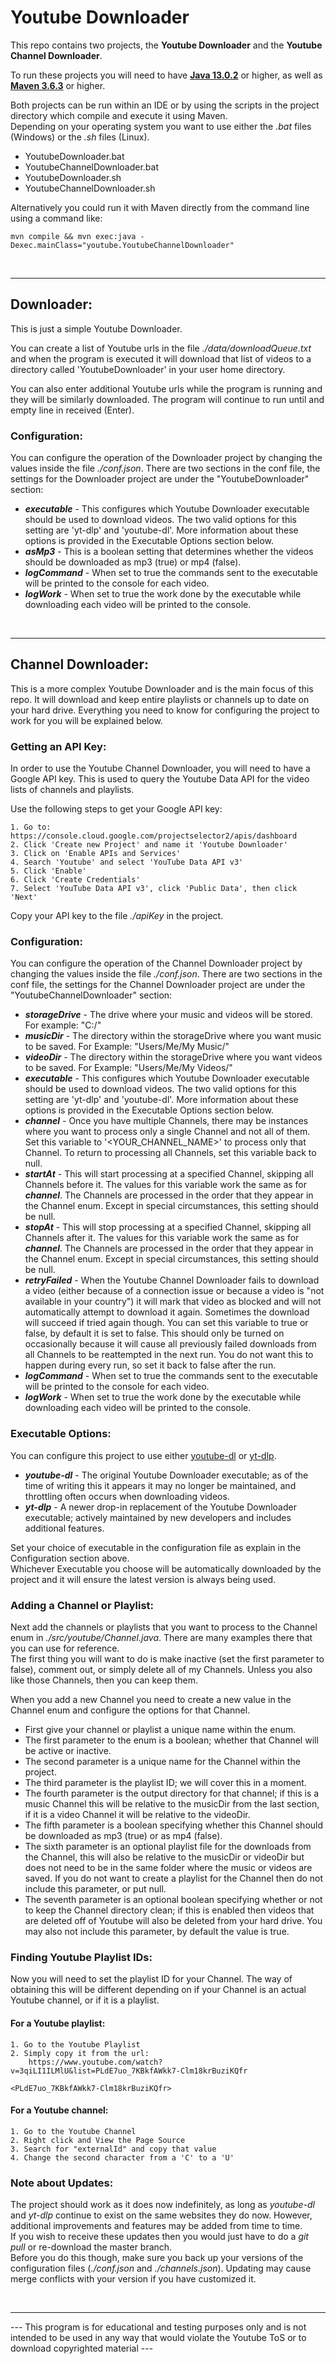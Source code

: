 # Youtube Downloader
This repo contains two projects, the **Youtube Downloader** and the **Youtube Channel Downloader**.

To run these projects you will need to have [**Java 13.0.2**](https://jdk.java.net/archive/) or higher, as well as [**Maven 3.6.3**](https://maven.apache.org/download.cgi) or higher.

Both projects can be run within an IDE or by using the scripts in the project directory which compile and execute it using Maven.
\
Depending on your operating system you want to use either the *.bat* files (Windows) or the *.sh* files (Linux).

* YoutubeDownloader.bat
* YoutubeChannelDownloader.bat
* YoutubeDownloader.sh
* YoutubeChannelDownloader.sh

Alternatively you could run it with Maven directly from the command line using a command like:

    mvn compile && mvn exec:java -Dexec.mainClass="youtube.YoutubeChannelDownloader"

 
***

## Downloader:

This is just a simple Youtube Downloader.

You can create a list of Youtube urls in the file *./data/downloadQueue.txt* and when the program is executed it will download that list of videos to a directory called 'YoutubeDownloader' in your user home directory.

You can also enter additional Youtube urls while the program is running and they will be similarly downloaded. The program will continue to run until and empty line in received (Enter).

### Configuration:

You can configure the operation of the Downloader project by changing the values inside the file *./conf.json*. There are two sections in the conf file, the settings for the Downloader project are under the "YoutubeDownloader" section:

* ***executable*** - This configures which Youtube Downloader executable should be used to download videos. The two valid options for this setting are 'yt-dlp' and 'youtube-dl'. More information about these options is provided in the Executable Options section below.
* ***asMp3*** - This is a boolean setting that determines whether the videos should be downloaded as mp3 (true) or mp4 (false).
* ***logCommand*** - When set to true the commands sent to the executable will be printed to the console for each video.
* ***logWork*** - When set to true the work done by the executable while downloading each video will be printed to the console.

 
***

## Channel Downloader:

This is a more complex Youtube Downloader and is the main focus of this repo. It will download and keep entire playlists or channels up to date on your hard drive. Everything you need to know for configuring the project to work for you will be explained below.

### Getting an API Key:

In order to use the Youtube Channel Downloader, you will need to have a Google API key. This is used to query the Youtube Data API for the video lists of channels and playlists.

Use the following steps to get your Google API key:

    1. Go to: https://console.cloud.google.com/projectselector2/apis/dashboard
    2. Click 'Create new Project' and name it 'Youtube Downloader'
    3. Click on 'Enable APIs and Services'
    4. Search 'Youtube' and select 'YouTube Data API v3'
    5. Click 'Enable'
    6. Click 'Create Credentials'
    7. Select 'YouTube Data API v3', click 'Public Data', then click 'Next'

Copy your API key to the file *./apiKey* in the project.

### Configuration:

You can configure the operation of the Channel Downloader project by changing the values inside the file *./conf.json*. There are two sections in the conf file, the settings for the Channel Downloader project are under the "YoutubeChannelDownloader" section:

* ***storageDrive*** - The drive where your music and videos will be stored. For example: "C:/"
* ***musicDir*** - The directory within the storageDrive where you want music to be saved. For Example: "Users/Me/My Music/"
* ***videoDir*** - The directory within the storageDrive where you want videos to be saved. For Example: "Users/Me/My Videos/"
* ***executable*** - This configures which Youtube Downloader executable should be used to download videos. The two valid options for this setting are 'yt-dlp' and 'youtube-dl'. More information about these options is provided in the Executable Options section below.
* ***channel*** - Once you have multiple Channels, there may be instances where you want to process only a single Channel and not all of them. Set this variable to '<YOUR_CHANNEL_NAME>' to process only that Channel. To return to processing all Channels, set this variable back to null.
* ***startAt*** - This will start processing at a specified Channel, skipping all Channels before it. The values for this variable work the same as for ***channel***. The Channels are processed in the order that they appear in the Channel enum. Except in special circumstances, this setting should be null.
* ***stopAt*** - This will stop processing at a specified Channel, skipping all Channels after it. The values for this variable work the same as for ***channel***. The Channels are processed in the order that they appear in the Channel enum. Except in special circumstances, this setting should be null.
* ***retryFailed*** - When the Youtube Channel Downloader fails to download a video (either because of a connection issue or because a video is "not available in your country") it will mark that video as blocked and will not automatically attempt to download it again. Sometimes the download will succeed if tried again though. You can set this variable to true or false, by default it is set to false. This should only be turned on occasionally because it will cause all previously failed downloads from all Channels to be reattempted in the next run. You do not want this to happen during every run, so set it back to false after the run.
* ***logCommand*** - When set to true the commands sent to the executable will be printed to the console for each video.
* ***logWork*** - When set to true the work done by the executable while downloading each video will be printed to the console.

### Executable Options:

You can configure this project to use either [youtube-dl](https://youtube-dl.org/) or [yt-dlp](https://github.com/yt-dlp/yt-dlp/).

* ***youtube-dl*** - The original Youtube Downloader executable; as of the time of writing this it appears it may no longer be maintained, and throttling often occurs when downloading videos.
* ***yt-dlp*** - A newer drop-in replacement of the Youtube Downloader executable; actively maintained by new developers and includes additional features.

Set your choice of executable in the configuration file as explain in the Configuration section above.
\
Whichever Executable you choose will be automatically downloaded by the project and it will ensure the latest version is always being used.

### Adding a Channel or Playlist:

Next add the channels or playlists that you want to process to the Channel enum in *./src/youtube/Channel.java*. There are many examples there that you can use for reference. 
\
The first thing you will want to do is make inactive (set the first parameter to false), comment out, or simply delete all of my Channels. Unless you also like those Channels, then you can keep them.

When you add a new Channel you need to create a new value in the Channel enum and configure the options for that Channel.

* First give your channel or playlist a unique name within the enum.
* The first parameter to the enum is a boolean; whether that Channel will be active or inactive.
* The second parameter is a unique name for the Channel within the project.
* The third parameter is the playlist ID; we will cover this in a moment.
* The fourth parameter is the output directory for that channel; if this is a music Channel this will be relative to the musicDir from the last section, if it is a video Channel it will be relative to the videoDir.
* The fifth parameter is a boolean specifying whether this Channel should be downloaded as mp3 (true) or as mp4 (false).
* The sixth parameter is an optional playlist file for the downloads from the Channel, this will also be relative to the musicDir or videoDir but does not need to be in the same folder where the music or videos are saved. If you do not want to create a playlist for the Channel then do not include this parameter, or put null.
* The seventh parameter is an optional boolean specifying whether or not to keep the Channel directory clean; if this is enabled then videos that are deleted off of Youtube will also be deleted from your hard drive. You may also not include this parameter, by default the value is true.

### Finding Youtube Playlist IDs:

Now you will need to set the playlist ID for your Channel. The way of obtaining this will be different depending on if your Channel is an actual Youtube channel, or if it is a playlist.

#### For a Youtube playlist:

    1. Go to the Youtube Playlist
    2. Simply copy it from the url:
        https://www.youtube.com/watch?v=3qiLI1ILMlU&list=PLdE7uo_7KBkfAWkk7-Clm18krBuziKQfr
                                                        <PLdE7uo_7KBkfAWkk7-Clm18krBuziKQfr>

#### For a Youtube channel:

    1. Go to the Youtube Channel
    2. Right click and View the Page Source
    3. Search for "externalId" and copy that value
    4. Change the second character from a 'C' to a 'U'

### Note about Updates:

The project should work as it does now indefinitely, as long as *youtube-dl* and *yt-dlp* continue to exist on the same websites they do now. However, additional improvements and features may be added from time to time.
\
If you wish to receive these updates then you would just have to do a *git pull* or re-download the master branch.
\
Before you do this though, make sure you back up your versions of the configuration files (*./conf.json* and *./channels.json*). Updating may cause merge conflicts with your version if you have customized it.

 
***

--- This program is for educational and testing purposes only and is not intended to be used in any way that would violate the Youtube ToS or to download copyrighted material ---